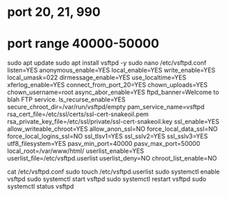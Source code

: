 # port 20, 21, 990
# port range 40000-50000

sudo apt update
sudo apt install vsftpd -y
sudo nano /etc/vsftpd.conf
    listen=YES
    anonymous_enable=YES
    local_enable=YES
    write_enable=YES
    local_umask=022
    dirmessage_enable=YES
    use_localtime=YES
    xferlog_enable=YES
    connect_from_port_20=YES
    chown_uploads=YES
    chown_username=root
    async_abor_enable=YES
    ftpd_banner=Welcome to blah FTP service.
    ls_recurse_enable=YES
    secure_chroot_dir=/var/run/vsftpd/empty
    pam_service_name=vsftpd
    rsa_cert_file=/etc/ssl/certs/ssl-cert-snakeoil.pem
    rsa_private_key_file=/etc/ssl/private/ssl-cert-snakeoil.key
    ssl_enable=YES
    allow_writeable_chroot=YES
    allow_anon_ssl=NO
    force_local_data_ssl=NO
    force_local_logins_ssl=NO
    ssl_tlsv1=YES
    ssl_sslv2=YES
    ssl_sslv3=YES
    utf8_filesystem=YES
    pasv_min_port=40000
    pasv_max_port=50000
    local_root=/var/www/html/
    userlist_enable=YES
    userlist_file=/etc/vsftpd.userlist
    userlist_deny=NO
    chroot_list_enable=NO

cat /etc/vsftpd.conf
sudo touch /etc/vsftpd.userlist
sudo systemctl enable vsftpd
sudo systemctl start vsftpd
sudo systemctl restart vsftpd
sudo systemctl status vsftpd



